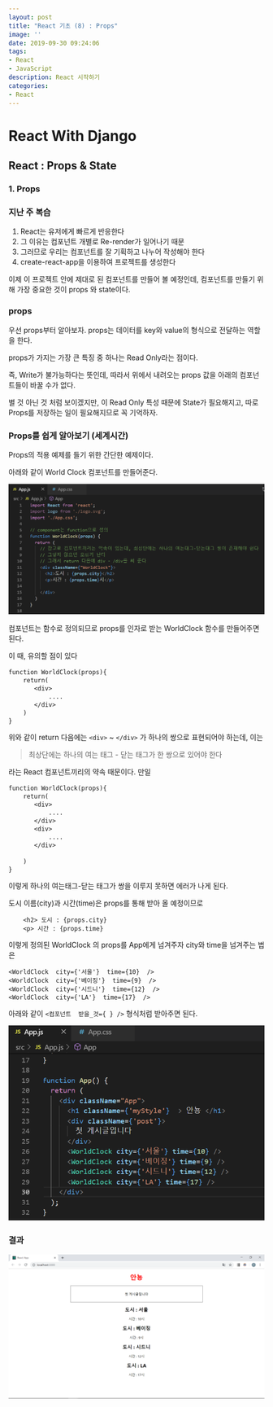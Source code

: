 ```yaml
---
layout: post
title: "React 기초 (8) : Props"
image: ''
date: 2019-09-30 09:24:06
tags: 
- React
- JavaScript
description: React 시작하기 
categories:
- React
---
```


# React With Django
## React : Props & State
### 1. Props


### 지난 주 복습

1. React는 유저에게 빠르게 반응한다
2. 그 이유는 컴포넌트 개별로 Re-render가 일어나기 때문
3. 그러므로 우리는 컴포넌트를 잘 기획하고 나누어 작성해야 한다
4. create-react-app을 이용하여 프로젝트를 생성한다

이제 이 프로젝트 안에 제대로 된 컴포넌트를 만들어 볼 예정인데,
컴포넌트를 만들기 위해 가장 중요한 것이 props 와 state이다.

### props

우선 props부터 알아보자.
props는 데이터를 key와 value의 형식으로 전달하는 역할을 한다.

props가 가지는 가장 큰 특징 중 하나는 Read Only라는 점이다.

즉, Write가 불가능하다는 뜻인데,
따라서 위에서 내려오는 props 값을 아래의 컴포넌트들이 바꿀 수가 없다.

별 것 아닌 것 처럼 보이겠지만,
이 Read Only 특성 때문에 State가 필요해지고,
따로 Props를 저장하는 일이 필요해지므로 꼭 기억하자.

### Props를 쉽게 알아보기 (세계시간)

Props의 적용 예제를 들기 위한 간단한 예제이다.

아래와 같이 World Clock 컴포넌트를 만들어준다.

![props](/assets/img/react/3/1/worldclock_fc.png)

컴포넌트는 함수로 정의되므로
props를 인자로 받는 WorldClock 함수를 만들어주면 된다.

이 때, 유의할 점이 있다
```
function WorldClock(props){
	return(
	   <div>
	       ....
	   </div>
    )
}
```
위와 같이 return 다음에는 `<div>` ~ `</div>` 가 하나의 쌍으로 표현되어야 하는데, 이는 

> 최상단에는 하나의 여는 태그 - 닫는 태그가 한 쌍으로 있어야 한다

라는 React 컴포넌트끼리의 약속 때문이다.
만일 
```
function WorldClock(props){
	return(
	   <div>
	       ....
	   </div>
	   <div>
	       ....
	   </div>

    )
}
```
이렇게 하나의 여는태그-닫는 태그가 쌍을 이루지 못하면 에러가 나게 된다.

도시 이름(city)과 시간(time)은 props를 통해 받아 올 예정이므로

```
	<h2> 도시 : {props.city}
	<p> 시간 : {props.time}
```

이렇게 정의된 WorldClock 의 props를 App에게 넘겨주자
city와 time을 넘겨주는 법은


    <WorldClock  city={'서울'}  time={10}  />
    <WorldClock  city={'베이징'}  time={9}  />
    <WorldClock  city={'시드니'}  time={12}  />
    <WorldClock  city={'LA'}  time={17}  />

아래와 같이 `<컴포넌트  받을_것={ } />` 형식처럼 받아주면 된다.

![props](/assets/img/react/3/1/worldclock_app.png)


### 결과 

![result](/assets/img/react/3/1/result.png)
